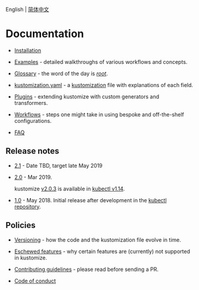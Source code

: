English | [简体中文](zh/README.md)

# Documentation

 * [Installation](INSTALL.md)

 * [Examples](../examples) - detailed walkthroughs of various
    workflows and concepts.

 * [Glossary](glossary.md) - the word of the day is [_root_](glossary.md#kustomization-root).

 * [kustomization.yaml](kustomization.yaml) - a
   [kustomization](glossary.md#kustomization) file
   with explanations of each field.

 * [Plugins](plugins.md) - extending kustomize with
   custom generators and transformers.

 * [Workflows](workflows.md) - steps one might take in
   using bespoke and off-the-shelf configurations.

 * [FAQ](FAQ.md)


## Release notes

 * [2.1](v_2.1.0.md) - Date TBD, target late May 2019

 * [2.0](v_2.0.0.md) - Mar 2019.

   kustomize [v2.0.3] is available in [kubectl v1.14][kubectl].

 * [1.0](v_1.0.1.md) - May 2018.  Initial release after development
   in the [kubectl repository].


## Policies

 * [Versioning](versioningPolicy.md) - how the code and
   the kustomization file evolve in time.

 * [Eschewed features](eschewedFeatures.md) - why certain features
   are (currently) not supported in kustomize.

 * [Contributing guidelines](../CONTRIBUTING.md) - please read
   before sending a PR.

 * [Code of conduct](../code-of-conduct.md)

[v2.0.3]: https://github.com/kubernetes-sigs/kustomize/releases/tag/v2.0.3
[kubectl]: https://kubernetes.io/blog/2019/03/25/kubernetes-1-14-release-announcement
[kubectl repository]: https://github.com/kubernetes/kubectl
